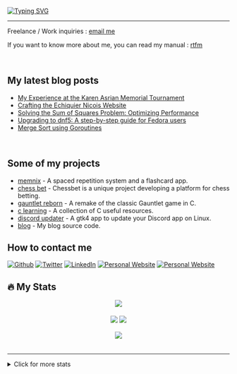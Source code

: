 
<a href="https://git.io/typing-svg"><img src="https://readme-typing-svg.demolab.com?font=Fira+Code&size=17&pause=1000&color=2299F7&multiline=true&random=false&width=435&lines=%22Some+part+of+a+mistake+is+always+correct%22;-+Savielly+Tartakover" alt="Typing SVG" /></a>

---

Freelance / Work inquiries : [email me](mailto:freelance@corentings.dev)

If you want to know more about me, you can read my manual : [rtfm](https://github.com/CorentinGS/CorentinGS/blob/main/MANUAL.md)

<!-- 
<div>
<a>
    <img rel="me" align="left" width="490" height="165" src="https://github-readme-stats.vercel.app/api?username=corentings&show_icons=true&count_private=true&hide_border=true&theme=radical">
</a>
<p>
<a><img alt="Go" src="https://img.shields.io/badge/Go-00ADD8?style=for-the-badge&logo=go&logoColor=white"/></a>
<a><img alt="Docker" src="https://img.shields.io/badge/docker-%230db7ed.svg?style=for-the-badge&logo=docker&logoColor=white"/></a>
<a><img alt="ArchLinux" src="https://img.shields.io/badge/Arch_Linux-1793D1?style=for-the-badge&logo=arch-linux&logoColor=white"/></a>
<a><img alt="Python" src="https://img.shields.io/badge/Python-3776AB?style=for-the-badge&logo=python&logoColor=white"/></a>
<a><img alt="PostgreSQL" src="https://img.shields.io/badge/PostgreSQL-316192?style=for-the-badge&logo=postgresql&logoColor=white"/></a>
<a><img alt="GCloud" src="https://img.shields.io/badge/Google_Cloud-4285F4?style=for-the-badge&logo=google-cloud&logoColor=white"/></a>
<a><img alt="Fedora" src="https://img.shields.io/badge/Fedora-294172?style=for-the-badge&logo=fedora&logoColor=white"/></a>
<a><img alt="Nix" src="https://img.shields.io/badge/Nix-5277C3.svg?style=for-the-badge&&logo=NixOS&logoColor=white"/></a>
<a><img alt="HTMX" src="https://img.shields.io/badge/%3C/%3E%20HTMX-3D72D7?style=for-the-badge&logo=mysl&logoColor=white"/></a>
<a><img alt="C" src="https://img.shields.io/badge/C-00599C?style=for-the-badge&logo=c&logoColor=white"/></a>
<a><img alt="SQLite" src="https://img.shields.io/badge/SQLite-07405E?style=for-the-badge&logo=sqlite&logoColor=white"/></a>
<a><img alt=".net" src="https://img.shields.io/badge/.NET-5C2D91?style=for-the-badge&logo=.net&logoColor=white"/></a>
<a><img alt="OCI" src="https://img.shields.io/static/v1?style=for-the-badge&message=OCI&color=262261&logo=Open+Containers+Initiative&logoColor=FFFFFF&label="/></a>
<a><img alt="Redis" src="https://img.shields.io/badge/redis-%23DD0031.svg?&style=for-the-badge&logo=redis&logoColor=white"/></a>
<a><img alt="Rust" src="https://img.shields.io/badge/Rust-000000?style=for-the-badge&logo=rust&logoColor=white"/></a>
<a><img alt="Shell" src="https://img.shields.io/badge/Shell_Script-121011?style=for-the-badge&logo=gnu-bash&logoColor=white"/></a>
<a><img alt="OpenSuse" src="https://img.shields.io/badge/openSUSE-%2364B345?style=for-the-badge&logo=openSUSE&logoColor=white"/></a>

</p>
</div>

<br/> 
-->

<br/>

## My latest blog posts

<!-- BLOG-POST-LIST:START -->
- [My Experience at the Karen Asrian Memorial Tournament](https://corentings.dev/blog/karen-asrian-memorial-tournament/)
- [Crafting the Echiquier Nicois Website](https://corentings.dev/blog/crafting-the-echiquier-nicois-website/)
- [Solving the Sum of Squares Problem: Optimizing Performance](https://corentings.dev/blog/optimizing-goroutines-sum-of-squares/)
- [Upgrading to dnf5: A step-by-step guide for Fedora users](https://corentings.dev/blog/dnf5-step-by-step/)
- [Merge Sort using Goroutines](https://corentings.dev/blog/mergesort-parallel/)
<!-- BLOG-POST-LIST:END -->

<br/>

## Some of my projects

- [memnix](https://github.com/memnix) - A spaced repetition system and a flashcard app.
- [chess bet](https://github.com/corentings/chessbet) - Chessbet is a unique project developing a platform for chess betting.
- [gauntlet reborn](https://github.com/CorentinGS/gauntlet-reborn) - A remake of the classic Gauntlet game in C.
- [c learning](https://github.com/CorentinGS/C-Learning) - A collection of C useful resources.
- [discord updater](https://github.com/CorentinGS/discordUpdater) - A gtk4 app to update your Discord app on Linux.
- [blog](https://github.com/CorentinGS/corentings.github.io) - My blog source code.

## How to contact me 

<p>
<a href="https://github.com/corentings" target="_blank"><img alt="Github" src="https://img.shields.io/badge/GitHub-%2312100E.svg?&style=for-the-badge&logo=Github&logoColor=white" /></a> 
<a href="https://twitter.com/intent/follow?screen_name=GSCorentinDev&tw_p=followbutton" target="_blank"><img alt="Twitter" src="https://img.shields.io/badge/twitter-%231DA1F2.svg?&style=for-the-badge&logo=twitter&logoColor=white" /></a> 
<a href="https://www.linkedin.com/in/corentin-giaufer-saubert/" target="_blank"><img alt="LinkedIn" src="https://img.shields.io/badge/linkedin-%230077B5.svg?&style=for-the-badge&logo=linkedin&logoColor=white" /></a> 
<a href="https://corentings.dev" target="_blank"><img alt="Personal Website" src="https://img.shields.io/badge/website-000000?style=for-the-badge&logo=About.me&logoColor=white" /></a> 
<a href="mailto:freelance@corentings.dev" target="_blank"><img alt="Personal Website" src="https://img.shields.io/badge/ProtonMail-8B89CC?style=for-the-badge&logo=protonmail&logoColor=white"/></a> 
</p>

## 🔥 My Stats

<div align="center">
<a>
    <img rel="me" src="https://img.shields.io/endpoint?url=https%3A%2F%2Fhits.dwyl.com%2FCorentinGS%2FCorentinGS.json%3Fcolor%3Dpink&style=for-the-badge">
</a>
</div>
<br/>

<div align="center">
<a><img src="http://github-profile-summary-cards.vercel.app/api/cards/repos-per-language?username=corentings&theme=material_palenight"/></a>
<a><img src="http://github-profile-summary-cards.vercel.app/api/cards/stats?username=corentings&theme=material_palenight"/></a>
</div>

<br/>


<div align="center"><img src="https://spotify-github-profile.vercel.app/api/view?uid=t84wh5mdrj0wzr83ksly5kjhl&cover_image=true&theme=default&bar_color=53b14f&bar_color_cover=false" /></div>
<br />

---

<details>
<summary>Click for more stats</summary>
  <p align="center">
      <img alt = "GitHub Stats" src="https://github.com/CorentinGS/CorentinGS/blob/main/github-metrics.svg">
  </p>

